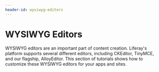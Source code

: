 ```yaml
---
header-id: wysiwyg-editors
---
```


# WYSIWYG Editors

WYSIWYG editors are an important part of content creation. Liferay's platform
supports several different editors, including CKEditor, TinyMCE, and our
flagship, AlloyEditor. This section of tutorials shows how to customize these 
WYSIWYG editors for your apps and sites.
